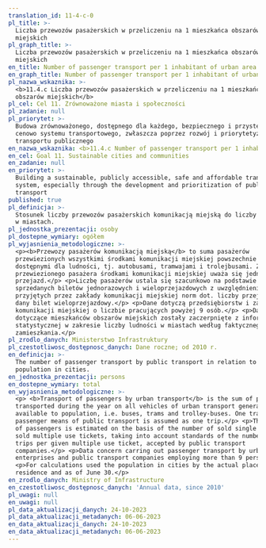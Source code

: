 ```yaml
---
translation_id: 11-4-c-0
pl_title: >-
  Liczba przewozów pasażerskich w przeliczeniu na 1 mieszkańca obszarów
  miejskich
pl_graph_title: >-
  Liczba przewozów pasażerskich w przeliczeniu na 1 mieszkańca obszarów
  miejskich
en_title: Number of passenger transport per 1 inhabitant of urban area
en_graph_title: Number of passenger transport per 1 inhabitant of urban area
pl_nazwa_wskaznika: >-
  <b>11.4.c Liczba przewozów pasażerskich w przeliczeniu na 1 mieszkańca
  obszarów miejskich</b>
pl_cel: Cel 11. Zrównoważone miasta i społeczności
pl_zadanie: null
pl_priorytet: >-
  Budowa zrównoważonego, dostępnego dla każdego, bezpiecznego i przystępnego
  cenowo systemu transportowego, zwłaszcza poprzez rozwój i priorytetyzację
  transportu publicznego
en_nazwa_wskaznika: <b>11.4.c Number of passenger transport per 1 inhabitant of urban area</b>
en_cel: Goal 11. Sustainable cities and communities
en_zadanie: null
en_priorytet: >-
  Building a sustainable, publicly accessible, safe and affordable transport
  system, especially through the development and prioritization of public
  transport
published: true
pl_definicja: >-
  Stosunek liczby przewozów pasażerskich komunikacją miejską do liczby ludności
  w miastach.
pl_jednostka_prezentacji: osoby
pl_dostepne_wymiary: ogółem
pl_wyjasnienia_metodologiczne: >-
  <p><b>Przewozy pasażerów komunikacją miejską</b> to suma pasażerów
  przewiezionych wszystkimi środkami komunikacji miejskiej powszechnie
  dostępnymi dla ludności, tj. autobusami, tramwajami i trolejbusami. Za
  przewiezionego pasażera środkami komunikacji miejskiej uważa się jednokrotny
  przejazd.</p> <p>Liczbę pasażerów ustala się szacunkowo na podstawie liczby
  sprzedanych biletów jednorazowych i wieloprzejazdowych z uwzględnieniem
  przyjętych przez zakłady komunikacji miejskiej norm dot. liczby przejazdów na
  dany bilet wieloprzejazdowy.</p> <p>Dane dotyczą przedsiębiorstw i zakładów
  komunikacji miejskiej o liczbie pracujących powyżej 9 osób.</p> <p>Dane
  dotyczące mieszkańców obszarów miejskich zostały zaczerpnięte z informacji
  statystycznej w zakresie liczby ludności w miastach według faktycznego miejsca
  zamieszkania.</p>
pl_zrodlo_danych: Ministerstwo Infrastruktury
pl_czestotliwosc_dostępnosc_danych: Dane roczne; od 2010 r.
en_definicja: >-
  The number of passenger transport by public transport in relation to the
  population in cities.
en_jednostka_prezentacji: persons
en_dostepne_wymiary: total
en_wyjasnienia_metodologiczne: >-
  <p> <b>Transport of passengers by urban transport</b> is the sum of passengers
  transported during the year on all vehicles of urban transport generally
  available to population, i.e. buses, trams and trolley-buses. One transported
  passenger means of public transport is assumed as one trip.</p> <p>The number
  of passengers is estimated on the basis of the number of sold single use and
  sold multiple use tickets, taking into account standards of the number of
  trips per given multiple use ticket, accepted by public transport
  companies.</p> <p>Data concern carring out passenger transport by urban
  enterprises and public transport companies employing more than 9 persons.</p>
  <p>For calculations used the population in cities by the actual place of
  residence and as of June 30.</p>
en_zrodlo_danych: Ministry of Infrastructure
en_czestotliwosc_dostępnosc_danych: 'Annual data, since 2010'
pl_uwagi: null
en_uwagi: null
pl_data_aktualizacji_danych: 24-10-2023
pl_data_aktualizacji_metadanych: 06-06-2023
en_data_aktualizacji_danych: 24-10-2023
en_data_aktualizacji_metadanych: 06-06-2023
---
```

